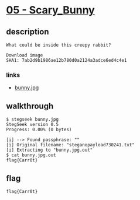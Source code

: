 # [05 - Scary_Bunny](https://deadface.ctfd.io/challenges#Scary%20Bunny-11)

## description
```
What could be inside this creepy rabbit?

Download image
SHA1: 7ab2d9b1986ae12b780d0a2124a3adce6ed4c4e1
```

### links

  * [bunny.jpg](bunny.jpg)

## walkthrough

```
$ stegseek bunny.jpg
StegSeek version 0.5
Progress: 0.00% (0 bytes)

[i] --> Found passphrase: ""
[i] Original filename: "steganopayload730241.txt"
[i] Extracting to "bunny.jpg.out"
$ cat bunny.jpg.out
flag{Carr0t}
```

## flag
```
flag{Carr0t}
```
